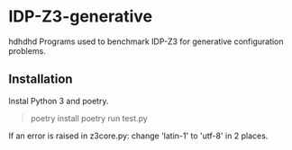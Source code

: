 # IDP-Z3-generative
hdhdhd
Programs used to benchmark IDP-Z3 for generative configuration problems.

## Installation

Instal Python 3 and poetry.

> poetry install
> poetry run test.py

If an error is raised in z3core.py: change 'latin-1' to 'utf-8' in 2 places.

